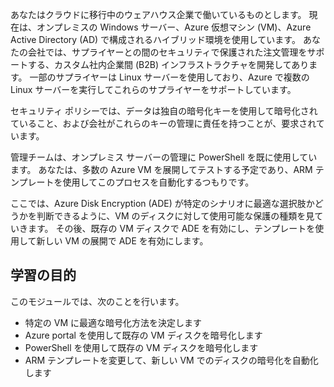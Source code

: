 あなたはクラウドに移行中のウェアハウス企業で働いているものとします。 現在は、オンプレミスの Windows サーバー、Azure 仮想マシン (VM)、Azure Active Directory (AD) で構成されるハイブリッド環境を使用しています。 あなたの会社では、サプライヤーとの間のセキュリティで保護された注文管理をサポートする、カスタム社内企業間 (B2B) インフラストラクチャを開発してあります。 一部のサプライヤーは Linux サーバーを使用しており、Azure で複数の Linux サーバーを実行してこれらのサプライヤーをサポートしています。

セキュリティ ポリシーでは、データは独自の暗号化キーを使用して暗号化されていること、および会社がこれらのキーの管理に責任を持つことが、要求されています。

管理チームは、オンプレミス サーバーの管理に PowerShell を既に使用しています。 あなたは、多数の Azure VM を展開してテストする予定であり、ARM テンプレートを使用してこのプロセスを自動化するつもりです。

ここでは、Azure Disk Encryption (ADE) が特定のシナリオに最適な選択肢かどうかを判断できるように、VM のディスクに対して使用可能な保護の種類を見ていきます。 その後、既存の VM ディスクで ADE を有効にし、テンプレートを使用して新しい VM の展開で ADE を有効にします。


## <a name="learning-objectives"></a>学習の目的

このモジュールでは、次のことを行います。

- 特定の VM に最適な暗号化方法を決定します
- Azure portal を使用して既存の VM ディスクを暗号化します
- PowerShell を使用して既存の VM ディスクを暗号化します
- ARM テンプレートを変更して、新しい VM でのディスクの暗号化を自動化します
